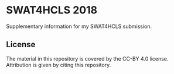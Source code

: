 # SWAT4HCLS 2018

Supplementary information for my SWAT4HCLS submission.

## License

The material in this repository is covered by the CC-BY 4.0 license.
Attribution is given by citing this repository.

